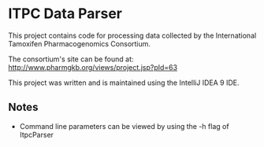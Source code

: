 ITPC Data Parser
================

This project contains code for processing data collected by the International Tamoxifen Pharmacogenomics Consortium.

The consortium's site can be found at:
http://www.pharmgkb.org/views/project.jsp?pId=63

This project was written and is maintained using the IntelliJ IDEA 9 IDE.

Notes
-----
* Command line parameters can be viewed by using the -h flag of ItpcParser